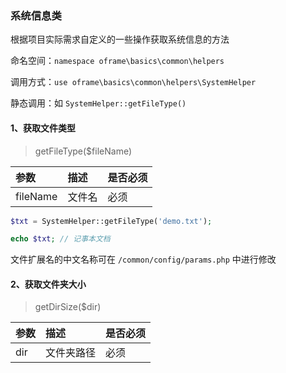 
### 系统信息类

根据项目实际需求自定义的一些操作获取系统信息的方法

命名空间：`namespace oframe\basics\common\helpers`

调用方式：`use oframe\basics\common\helpers\SystemHelper`

静态调用：如 `SystemHelper::getFileType()`

#### 1、获取文件类型

> getFileType($fileName)

| 参数 | 描述 | 是否必须 |
| :------- | :------- | :------- |
| fileName | 文件名 | 必须 |

```php
$txt = SystemHelper::getFileType('demo.txt');

echo $txt; // 记事本文档
```

文件扩展名的中文名称可在 `/common/config/params.php` 中进行修改

#### 2、获取文件夹大小

> getDirSize($dir)


| 参数 | 描述 | 是否必须 |
| :------- | :------- | :------- |
| dir | 文件夹路径 | 必须 |
